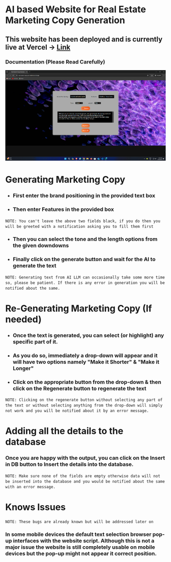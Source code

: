 # AI based Website for Real Estate Marketing Copy Generation
## This website has been deployed and is currently live at Vercel -> [Link](https://real-estate-copy-gen-website.vercel.app/) 
### Documentation (Please Read Carefully)
![Website Image](documentation_image.png)
# Generating Marketing Copy
* ### First enter the brand positioning in the provided text box
* ### Then enter Features in the provided box

`
NOTE: You can't leave the above two fields black, if you do then you will be greeted with a notification asking you to fill them first
`

* ### Then you can select the tone and the length options from the given downdowns

* ### Finally click on the generate button and wait for the AI to generate the text

`
NOTE: Generating text from AI LLM can occasionally take some more time so, please be patient. If there is any error in generation you will be notified about the same.
`

# Re-Generating Marketing Copy (If needed)

* ### Once the text is generated, you can select (or highlight) any specific part of it.

* ### As you do so, immediately a drop-down will appear and it will have two options namely "Make it Shorter" &amp; "Make it Longer"

* ### Click on the appropriate button from the drop-down &amp; then click on the Regenerate button to regenerate the text

`
NOTE: Clicking on the regenerate button without selecting any part of the text or without selecting anything from the drop-down will simply not work and you will be notified about it by an error message.
`

# Adding all the details to the database

### Once you are happy with the output, you can click on the Insert in DB button to Insert the details into the database.

`
NOTE: Make sure none of the fields are empty otherwise data will not be inserted into the database and you would be notified about the same with an error message.
`

# Knows Issues

`
NOTE: These bugs are already known but will be addressed later on
`

### In some mobile devices the default text selection browser pop-up interfaces with the website script. Although this is not a major issue the website is still completely usable on mobile devices but the pop-up might not appear it correct position.